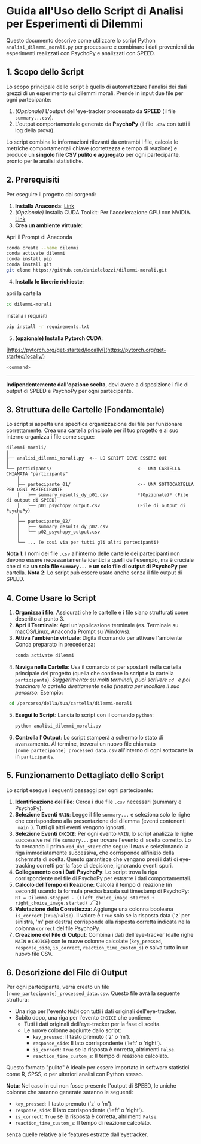 # Guida all'Uso dello Script di Analisi per Esperimenti di Dilemmi

Questo documento descrive come utilizzare lo script Python `analisi_dilemmi_morali.py` per processare e combinare i dati provenienti da esperimenti realizzati con PsychoPy e analizzati con SPEED.

## 1. Scopo dello Script

Lo scopo principale dello script è quello di automatizzare l'analisi dei dati grezzi di un esperimento sui dilemmi morali. Prende in input due file per ogni partecipante:

1. *(Opzionale)* L'output dell'eye-tracker processato da **SPEED** (il file `summary...csv`).
2. L'output comportamentale generato da **PsychoPy** (il file `.csv` con tutti i log della prova).

Lo script combina le informazioni rilevanti da entrambi i file, calcola le metriche comportamentali chiave (correttezza e tempo di reazione) e produce un **singolo file CSV pulito e aggregato** per ogni partecipante, pronto per le analisi statistiche.

## 2. Prerequisiti

Per eseguire il progetto dai sorgenti:

1. **Installa Anaconda**: [Link](https://www.anaconda.com/)
2. *(Opzionale)* Installa CUDA Toolkit: Per l'accelerazione GPU con NVIDIA. [Link](https://developer.nvidia.com/cuda-downloads)
3. **Crea un ambiente virtuale**:

Apri il Prompt di Anaconda

```bash
conda create --name dilemmi
conda activate dilemmi
conda install pip
conda install git
git clone https://github.com/danielelozzi/dilemmi-morali.git
```
4. **Installa le librerie richieste**:

apri la cartella

```bash
cd dilemmi-morali
```

installa i requisiti

```bash
pip install -r requirements.txt
```
5. **(opzionale) Installa Pytorch CUDA**:

[https://pytorch.org/get-started/locally/](https://pytorch.org/get-started/locally/)

```bash
<command>
```

---

**Indipendentemente dall'opzione scelta**, devi avere a disposizione i file di output di SPEED e PsychoPy per ogni partecipante.

## 3. Struttura delle Cartelle (Fondamentale)

Lo script si aspetta una specifica organizzazione dei file per funzionare correttamente. Crea una cartella principale per il tuo progetto e al suo interno organizza i file come segue:

```
dilemmi-morali/
│
├── analisi_dilemmi_morali.py  <-- LO SCRIPT DEVE ESSERE QUI
│
└── participants/                                <-- UNA CARTELLA CHIAMATA "participants"
    │
    ├── partecipante_01/                         <-- UNA SOTTOCARTELLA PER OGNI PARTECIPANTE
    │   ├── summary_results_dy_p01.csv           *(Opzionale)* (File di output di SPEED)
    │   └── p01_psychopy_output.csv              (File di output di PsychoPy)
    │
    ├── partecipante_02/
    │   ├── summary_results_dy_p02.csv
    │   └── p02_psychopy_output.csv
    │
    └── ... (e così via per tutti gli altri partecipanti)
```

**Nota 1**: I nomi dei file `.csv` all'interno delle cartelle dei partecipanti non devono essere necessariamente identici a quelli dell'esempio, ma è cruciale che ci sia **un solo file `summary...`** e **un solo file di output di PsychoPy** per cartella.
**Nota 2**: Lo script può essere usato anche senza il file output di SPEED. 


## 4. Come Usare lo Script


1.  **Organizza i file**: Assicurati che le cartelle e i file siano strutturati come descritto al punto 3.
2.  **Apri il Terminale**: Apri un'applicazione terminale (es. Terminale su macOS/Linux, Anaconda Prompt su Windows).
3.  **Attiva l'ambiente virtuale**: Digita il comando per attivare l'ambiente Conda preparato in precedenza:
    ```bash
    conda activate dilemmi
    ```
4.  **Naviga nella Cartella**: Usa il comando `cd` per spostarti nella cartella principale del progetto (quella che contiene lo script e la cartella `participants`).
    *Suggerimento: su molti terminali, puoi scrivere `cd ` e poi trascinare la cartella direttamente nella finestra per incollare il suo percorso.* Esempio:
   ```bash
    cd /percorso/della/tua/cartella/dilemmi-morali
   ```
5.  **Esegui lo Script**: Lancia lo script con il comando `python`:
    ```bash
    python analisi_dilemmi_morali.py
    ```
6.  **Controlla l'Output**: Lo script stamperà a schermo lo stato di avanzamento. Al termine, troverai un nuovo file chiamato `[nome_partecipante]_processed_data.csv` all'interno di ogni sottocartella in `participants`.

## 5. Funzionamento Dettagliato dello Script

Lo script esegue i seguenti passaggi per ogni partecipante:

1. **Identificazione dei File**: Cerca i due file `.csv` necessari (summary e PsychoPy).
2. **Selezione Eventi `MAIN`**: Legge il file `summary...` e seleziona solo le righe che corrispondono alla presentazione del dilemma (eventi contenenti `_main_`). Tutti gli altri eventi vengono ignorati.
3. **Selezione Eventi `CHOICE`**: Per ogni evento `MAIN`, lo script analizza le righe successive nel file `summary...` per trovare l'evento di scelta corretto. Lo fa cercando il primo `red_dot_start` che segue il `MAIN` e selezionando la riga immediatamente successiva, che corrisponde all'inizio della schermata di scelta. Questo garantisce che vengano presi i dati di eye-tracking corretti per la fase di decisione, ignorando eventi spuri.
4. **Collegamento con i Dati PsychoPy**: Lo script trova la riga corrispondente nel file di PsychoPy per estrarre i dati comportamentali.
5. **Calcolo del Tempo di Reazione**: Calcola il tempo di reazione (in secondi) usando la formula precisa basata sui timestamp di PsychoPy:
   `RT = Dilemma.stopped - ((left_choice_image.started + right_choice_image.started) / 2)`
6. **Valutazione della Correttezza**: Aggiunge una colonna booleana `is_correct` (`True`/`False`). Il valore è `True` solo se la risposta data ('z' per sinistra, 'm' per destra) corrisponde alla risposta corretta indicata nella colonna `correct` del file PsychoPy.
7. **Creazione del File di Output**: Combina i dati dell'eye-tracker (dalle righe `MAIN` e `CHOICE`) con le nuove colonne calcolate (`key_pressed`, `response_side`, `is_correct`, `reaction_time_custom_s`) e salva tutto in un nuovo file CSV.

## 6. Descrizione del File di Output

Per ogni partecipante, verrà creato un file `[nome_partecipante]_processed_data.csv`. Questo file avrà la seguente struttura:

* Una riga per l'evento `MAIN` con tutti i dati originali dell'eye-tracker.
* Subito dopo, una riga per l'evento `CHOICE` che contiene:
  * Tutti i dati originali dell'eye-tracker per la fase di scelta.
  * Le nuove colonne aggiunte dallo script:
    * `key_pressed`: Il tasto premuto ('z' o 'm').
    * `response_side`: Il lato corrispondente ('left' o 'right').
    * `is_correct`: `True` se la risposta è corretta, altrimenti `False`.
    * `reaction_time_custom_s`: Il tempo di reazione calcolato.

Questo formato "pulito" è ideale per essere importato in software statistici come R, SPSS, o per ulteriori analisi con Python stesso.

**Nota**: Nel caso in cui non fosse presente l'output di SPEED, le uniche colonne che saranno generate saranno le seguenti:

* `key_pressed`: Il tasto premuto ('z' o 'm').
* `response_side`: Il lato corrispondente ('left' o 'right').
* `is_correct`: `True` se la risposta è corretta, altrimenti `False`.
* `reaction_time_custom_s`: Il tempo di reazione calcolato.

senza quelle relative alle features estratte dall'eyetracker.
